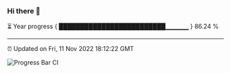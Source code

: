 ### Hi there 👋

⏳ Year progress { █████████████████████████▁▁▁▁▁ } 86.24 %

---

⏰ Updated on Fri, 11 Nov 2022 18:12:22 GMT

![Progress Bar CI](https://github.com/Shyam-Makwana/GitHub-Actions-Demo/workflows/Progress%20Bar%20CI/badge.svg)
